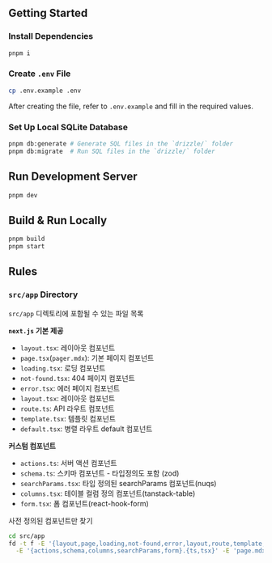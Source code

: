 ## Getting Started

### Install Dependencies

```bash
pnpm i
```

### Create `.env` File

```bash
cp .env.example .env
```

After creating the file, refer to `.env.example` and fill in the required values.

### Set Up Local SQLite Database

```bash
pnpm db:generate # Generate SQL files in the `drizzle/` folder
pnpm db:migrate  # Run SQL files in the `drizzle/` folder
```

## Run Development Server

```bash
pnpm dev
```

## Build & Run Locally

```bash
pnpm build
pnpm start
```

## Rules

### `src/app` Directory

`src/app` 디렉토리에 포함될 수 있는 파일 목록 

__`next.js` 기본 제공__
- `layout.tsx`: 레이아웃 컴포넌트
- `page.tsx`(`pager.mdx`): 기본 페이지 컴포넌트
- `loading.tsx`: 로딩 컴포넌트
- `not-found.tsx`: 404 페이지 컴포넌트
- `error.tsx`: 에러 페이지 컴포넌트
- `layout.tsx`: 레이아웃 컴포넌트
- `route.ts`: API 라우트 컴포넌트
- `template.tsx`: 템플릿 컴포넌트
- `default.tsx`: 병렬 라우트 default 컴포넌트

__커스텀 컴포넌트__
- `actions.ts`: 서버 액션 컴포넌트
- `schema.ts`: 스키마 컴포넌트 - 타입정의도 포함 (zod)
- `searchParams.tsx`: 타입 정의된 searchParams 컴포넌트(nuqs)
- `columns.tsx`: 테이블 컬럼 정의 컴포넌트(tanstack-table)
- `form.tsx`: 폼 컴포넌트(react-hook-form)

사전 정의된 컴포넌트만 찾기
```bash
cd src/app
fd -t f -E '{layout,page,loading,not-found,error,layout,route,template,default}.{ts,tsx}' \
  -E '{actions,schema,columns,searchParams,form}.{ts,tsx}' -E 'page.mdx'
  
```